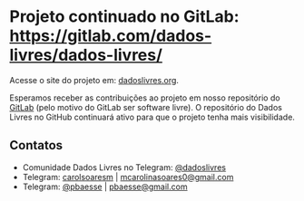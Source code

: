 # Projeto continuado no GitLab: https://gitlab.com/dados-livres/dados-livres/

Acesse o site do projeto em: [dadoslivres.org](https://dadoslivres.org/).

Esperamos receber as contribuições ao projeto em nosso repositório do [GitLab](https://gitlab.com/dados-livres/dados-livres) (pelo motivo do GitLab ser software livre). O repositório do Dados Livres no GitHub continuará ativo para que o projeto tenha mais visibilidade.

## Contatos

- Comunidade Dados Livres no Telegram: [@dadoslivres](https://t.me/dadoslivres)
- Telegram: [carolsoaresm](https://t.me/carolsoaresm) | mcarolinasoares0@gmail.com 
- Telegram: [@pbaesse](https://t.me/pbaesse) | pbaesse@gmail.com
